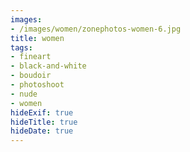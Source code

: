 ```yaml
---
images:
- /images/women/zonephotos-women-6.jpg
title: women
tags:
- fineart
- black-and-white
- boudoir
- photoshoot
- nude
- women
hideExif: true
hideTitle: true
hideDate: true
---
```

